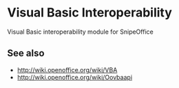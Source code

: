 # Visual Basic Interoperability

Visual Basic interoperability module for SnipeOffice

## See also

- <http://wiki.openoffice.org/wiki/VBA>
- <http://wiki.openoffice.org/wiki/Oovbaapi>
